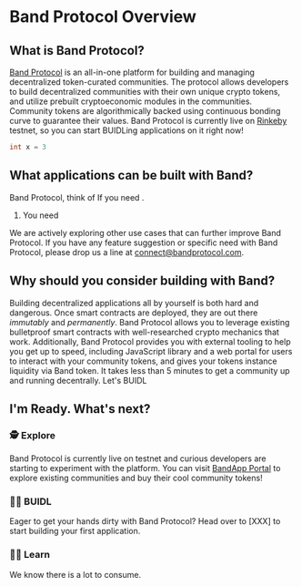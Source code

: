 # Band Protocol Overview

## What is Band Protocol?

[Band Protocol](https://bandprotocol.com) is an all-in-one platform for building and managing decentralized token-curated communities. The protocol allows developers to build decentralized communities with their own unique crypto tokens, and utilize prebuilt cryptoeconomic modules in the communities. Community tokens are algorithmically backed using continuous bonding curve to guarantee their values. Band Protocol is currently live on [Rinkeby](https://rinkeby.io) testnet, so you can start BUIDLing applications on it right now!

```cpp
int x = 3
```

## What applications can be built with Band?

Band Protocol, think of If you need .

1. You need

We are actively exploring other use cases that can further improve Band Protocol. If you have any feature suggestion or specific need with Band Protocol, please drop us a line at [connect@bandprotocol.com](mailto:connect@bandprotocol).

## Why should you consider building with Band?

Building decentralized applications all by yourself is both hard and dangerous. Once smart contracts are deployed, they are out there _immutably_ and _permanently_. Band Protocol allows you to leverage existing bulletproof smart contracts with well-researched crypto mechanics that work. Additionally, Band Protocol provides you with external tooling to help you get up to speed, including JavaScript library and a web portal for users to interact with your community tokens, and gives your tokens instance liquidity via Band token. It takes less than 5 minutes to get a community up and running decentrally. Let's BUIDL

## I'm Ready. What's next?

### 🕵 Explore

Band Protocol is currently live on testnet and curious developers are starting to experiment with the platform. You can visit [BandApp Portal](https://app.rinkeby.bandprotocol.com) to explore existing communities and buy their cool community tokens!

### 👨‍🔧️ BUIDL

Eager to get your hands dirty with Band Protocol? Head over to [XXX] to start building your first application.

### 👨‍🔬️ Learn

We know there is a lot to consume.

